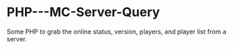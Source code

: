 # PHP---MC-Server-Query
Some PHP to grab the online status, version, players, and player list from a server.
